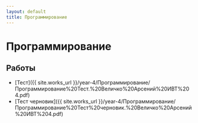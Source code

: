 ```yaml
---
layout: default
title: Программирование
---
```


# Программирование

## Работы

- [Тест]({{ site.works_url }}/year-4/Программирование/Программирование%20Тест.%20Величко%20Арсений%20ИВТ%204.pdf)
- [Тест черновик]({{ site.works_url }}/year-4/Программирование/Программирование%20Тест%20черновик.%20Величко%20Арсений%20ИВТ%204.pdf) 
